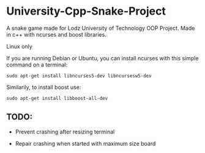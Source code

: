 # University-Cpp-Snake-Project

A snake game made for Lodz University of Technology OOP Project. Made in c++ with ncurses and boost libraries.

Linux only

If you are running Debian or Ubuntu, you can install ncurses with this simple command on a terminal:

```
sudo apt-get install libncurses5-dev libncursesw5-dev
```

Similarily, to install boost use:

```
sudo apt-get install libboost-all-dev
```

## TODO:

* Prevent crashing after resizing terminal

* Repair crashing when started with maximum size board